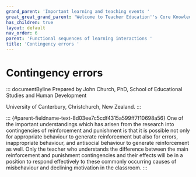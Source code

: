 ```yaml
---
grand_parent: 'Important learning and teaching events '
great_great_grand_parent: 'Welcome to Teacher Education''s Core Knowledge and Skills.'
has_children: true
layout: default
nav_order: 6
parent: 'Functional sequences of learning interactions '
title: 'Contingency errors '
---
```

# Contingency errors 


::: documentByline
Prepared by John Church, PhD, School of Educational Studies and Human
Development

University of Canterbury, Christchurch, New Zealand.
:::

::: {#parent-fieldname-text-8d03ee7c5cdf4315a599ff7f10698a56}
One of the important understandings which has arisen from the research
into contingencies of reinforcement and punishment is that it is
possible not only for appropriate behaviour to generate reinforcement
but also for errors, inappropriate behaviour, and antisocial behaviour
to generate reinforcement as well. Only the teacher who understands the
difference between the main reinforcement and punishment contingencies
and their effects will be in a position to respond effectively to these
commonly occurring causes of misbehaviour and declining motivation in
the classroom.
:::
